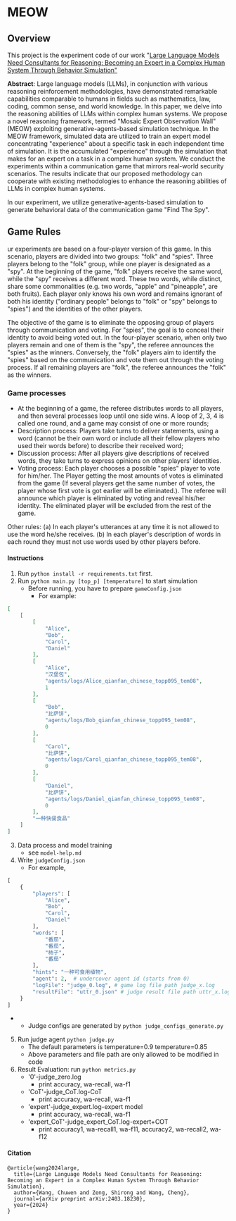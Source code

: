 # MEOW

## Overview

This project is the experiment code of our work "[Large Language Models Need Consultants for Reasoning: Becoming an Expert in a Complex Human System Through Behavior Simulation" ](https://arxiv.org/abs/2403.18230)

**Abstract**:
Large language models (LLMs), in conjunction with various reasoning reinforcement methodologies, have demonstrated remarkable capabilities comparable to humans in fields such as mathematics, law, coding, common sense, and world knowledge. In this paper, we delve into the reasoning abilities of LLMs within complex human systems. We propose a novel reasoning framework, termed "Mosaic Expert Observation Wall" (MEOW) exploiting generative-agents-based simulation technique. In the MEOW framework, simulated data are utilized to train an expert model concentrating "experience" about a specific task in each independent time of simulation. It is the accumulated "experience" through the simulation that makes for an expert on a task in a complex human system. We conduct the experiments within a communication game that mirrors real-world security scenarios. The results indicate that our proposed methodology can cooperate with existing methodologies to enhance the reasoning abilities of LLMs in complex human systems.

In our experiment, we utilize generative-agents-based simulation to generate behavioral data of the communication game "Find The Spy".

## Game Rules

ur experiments are based on a four-player version of this game. In this scenario, players are divided into two groups: "folk" and "spies". Three players belong to the "folk" group, while one player is designated as a "spy". At the beginning of the game, "folk" players receive the same word, while the "spy" receives a different word. These two words, while distinct, share some commonalities (e.g. two words, "apple" and "pineapple", are both fruits). Each player only knows his own word and remains ignorant of both his identity ("ordinary people" belongs to "folk" or "spy" belongs to "spies") and the identities of the other players.

The objective of the game is to eliminate the opposing group of players through communication and voting. For "spies", the goal is to conceal their identity to avoid being voted out. In the four-player scenario, when only two players remain and one of them is the "spy", the referee announces the "spies" as the winners. Conversely, the "folk" players aim to identify the "spies" based on the communication and vote them out through the voting process. If all remaining players are "folk", the referee announces the "folk" as the winners.

### Game processes

- At the beginning of a game, the referee distributes words to all players, and then several processes loop until one side wins. A loop of 2, 3, 4 is called one round, and a game may consist of one or more rounds;
- Description process: Players take turns to deliver statements, using a word (cannot be their own word or include all their fellow players who used their words before) to describe their received word;
- Discussion process: After all players give descriptions of received words, they take turns to express opinions on other players' identities.
- Voting process: Each player chooses a possible "spies" player to vote for him/her. The Player getting the most amounts of votes is eliminated from the game (If several players get the same number of votes, the player whose first vote is got earlier will be eliminated.). The referee will announce which player is eliminated by voting and reveal his/her identity. The eliminated player will be excluded from the rest of the game.

Other rules: (a) In each player's utterances at any time it is not allowed to use the word he/she receives. (b) In each player's description of words in each round they must not use words used by other players before.

#### Instructions

1.  Run `python install -r requirements.txt` first.
2.  Run `python main.py [top_p] [temperature]` to start simulation
    - Before running, you have to prepare `gameConfig.json`
      - For example:
```json
[
    [
        [
            "Alice",
            "Bob",
            "Carol",
            "Daniel"
        ],
        [
            "Alice",
            "汉堡包",
            "agents/logs/Alice_qianfan_chinese_topp095_tem08",
            1
        ],
        [
            "Bob",
            "比萨饼",
            "agents/logs/Bob_qianfan_chinese_topp095_tem08",
            0
        ],
        [
            "Carol",
            "比萨饼",
            "agents/logs/Carol_qianfan_chinese_topp095_tem08",
            0
        ],
        [
            "Daniel",
            "比萨饼",
            "agents/logs/Daniel_qianfan_chinese_topp095_tem08",
            0
        ],
        "一种快餐食品"
    ]
]
```
3.  Data process and model training
    - see `model-help.md`
4. Write `judgeConfig.json`
   - For example,
```python
[
    {
        "players": [
            "Alice",
            "Bob",
            "Carol",
            "Daniel"
        ],
        "words": [
            "番茄",
            "番茄",
            "柿子",
            "番茄"
        ],
        "hints": "一种可食用植物",
        "agent": 2,  # undercover agent id (starts from 0)
        "logFile": "judge_0.log", # game log file path judge_x.log
        "resultFile": "uttr_0.json" # judge result file path uttr_x.log
    }
]
```
-
    - Judge configs are generated by `python judge_configs_generate.py`
5. Run judge agent `python judge.py`
    - The default parameters is temperature=0.9 temperature=0.85
    - Above parameters and file path are only allowed to be modified in code
6. Result Evaluation: run `python metrics.py`
   - '0'-judge_zero.log
     - print accuracy, wa-recall, wa-f1
   - 'CoT'-judge_CoT.log-CoT
     - print accuracy, wa-recall, wa-f1
   - 'expert'-judge_expert.log-expert model
     - print accuracy, wa-recall, wa-f1
   - 'expert_CoT'-judge_expert_CoT.log-expert+COT
     - print accuracy1, wa-recall1, wa-f11, accuracy2, wa-recall2, wa-f12


#### Citation

```
@article{wang2024large,
  title={Large Language Models Need Consultants for Reasoning: Becoming an Expert in a Complex Human System Through Behavior Simulation},
  author={Wang, Chuwen and Zeng, Shirong and Wang, Cheng},
  journal={arXiv preprint arXiv:2403.18230},
  year={2024}
}
```
